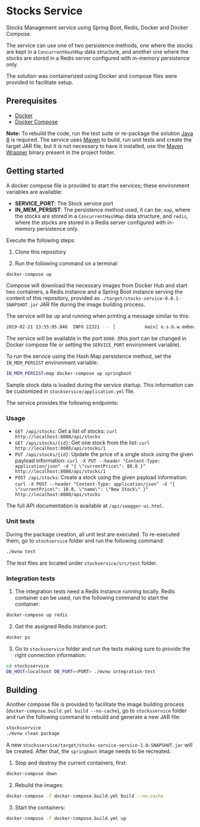 # Stocks Service

Stocks Management service using Spring Boot, Redis, Docker and Docker Compose.

The service can use one of two persistence methods, one where the stocks are kept in a `ConcurrentHashMap` data structure, and another one where the stocks are stored in a Redis server configured with in-memory persistence only.

The solution was containerized using Docker and compose files were provided to facilitate setup.

## Prerequisites

- [Docker](https://www.docker.com/)
- [Docker Compose](https://github.com/docker/compose)

__Note:__ To rebuild the code, run the test suite or re-package the solution [Java 8](https://www.oracle.com/technetwork/java/javase/overview/java8-2100321.html) is required. The service uses [Maven](https://maven.apache.org/) to build, run unit tests and create the target JAR file, but it is not necessary to have it installed, use the [Maven Wrapper](https://github.com/takari/maven-wrapper) binary present in the project folder.

## Getting started

A docker compose file is provided to start the services; these environment variables are available:

- __SERVICE_PORT__: The Stock service port
- __IN_MEM_PERSIST__: The persistence method used, it can be: `map`, where the stocks are stored in a `ConcurrentHashMap` data structure, and `redis`, where the stocks are stored in a Redis server configured with in-memory persistence only.

Execute the following steps:

1. Clone this repository

2. Run the following command on a terminal:

```sh
docker-compose up
```

Compose will download the necessary images from Docker Hub and start two containers, a Redis instance and a Spring Boot instance serving the content of this repository, provided as `./target/stocks-service-0.0.1-SNAPSHOT.jar` JAR file during the image building process.

The service will be up and running when printing a message similar to this:

```sh
2019-02-21 13:55:05.846  INFO 22321 --- [           main] o.s.b.w.embedded.tomcat.TomcatWebServer  : Tomcat started on port(s): 8080 (http) with context path '/api'
```

The service will be available in the port `8080`. (this port can be changed in Docker compose file or setting the `SERVICE_PORT` environment variable).

To run the service using the Hash Map persistence method, set the `IN_MEM_PERSIST` environment variable:

```sh
IN_MEM_PERSIST=map docker-compose up springboot
```

Sample stock data is loaded during the service startup. This information can be customized in `stockservice/application.yml` file.

The service provides the following endpoints:

### Usage

- `GET /api/stocks`: Get a list of stocks: `curl http://localhost:8080/api/stocks`
- `GET /api/stocks/{id}`: Get one stock from the list: `curl http://localhost:8080/api/stocks/1`
- `PUT /api/stocks/{id}`: Update the price of a single stock using the given payload information: `curl -X PUT --header "Content-Type: application/json" -d "{ \"currentPrice\": 88.0 }" http://localhost:8080/api/stocks/1`
- `POST /api/stocks`: Create a stock using the given payload information: `curl -X POST --header "Content-Type: application/json" -d "{ \"currentPrice\": 10.0, \"name\": \"New Stock\" }" http://localhost:8080/api/stocks`

The full API documentation is available at `/api/swagger-ui.html`.

### Unit tests

During the package creation, all unit test are executed. To re-executed them, go to `stockservice` folder and run the following command:

```sh
./mvnw test
```

The test files are located under `stockservice/src/test` folder.

### Integration tests

1. The integration tests need a Redis instance running locally. Redis container can be used, run the following command to start the container:

```sh
docker-compose up redis
```

2. Get the assigned Redis instance port:
 
```sh
docker ps
```

3. Go to `stocksservice` folder and run the tests making sure to provide the right connection information:

```sh
cd stocksservice
DB_HOST=localhost DB_PORT=<PORT> ./mvnw integration-test
```

## Building

Another compose file is provided to facilitate the image building process (`docker-compose.build.yml build --no-cache`), go to `stocksservice` folder and run the following command to rebuild and generate a new JAR file:

```sh
stocksservice
./mvnw clean package
```

A new `stocksservice/target/stocks-service-service-1.0-SNAPSHOT.jar` will be created. After that, the `springboot` image needs to be recreated.

1. Stop and destroy the current containers, first:

```sh
docker-compose down
```

2. Rebuild the images:

```sh
docker-compose -f docker-compose.build.yml build --no-cache
```

3. Start the containers:

```sh
docker-compose -f docker-compose.build.yml up
```
